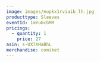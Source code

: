```yaml
---
image: images/eupkx1rviaib_lh.jpg
producttype: Sleeves
eventId: 1mYu6cGMR
pricings:
  - quantity: 1
    price: 27
asin: s-UX7XHaBhL
merchandise: comiket
---
```

